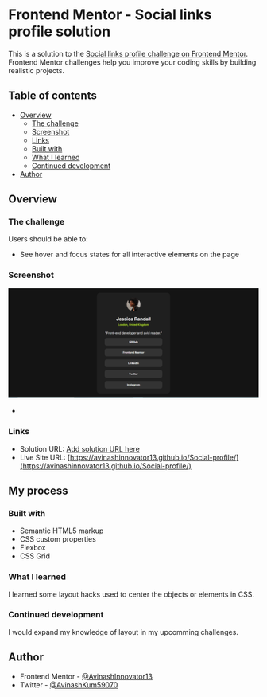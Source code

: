 # Frontend Mentor - Social links profile solution

This is a solution to the [Social links profile challenge on Frontend Mentor](https://www.frontendmentor.io/solutions/css-flexbox-JOWsemVvBU). Frontend Mentor challenges help you improve your coding skills by building realistic projects. 

## Table of contents

- [Overview](#overview)
  - [The challenge](#the-challenge)
  - [Screenshot](#screenshot)
  - [Links](#links)
  - [Built with](#built-with)
  - [What I learned](#what-i-learned)
  - [Continued development](#continued-development)
- [Author](#author)


## Overview

### The challenge

Users should be able to:

- See hover and focus states for all interactive elements on the page

### Screenshot

![Design preview](preview.png)

*

### Links

- Solution URL: [Add solution URL here](https://your-solution-url.com)
- Live Site URL: [https://avinashinnovator13.github.io/Social-profile/](https://avinashinnovator13.github.io/Social-profile/)

## My process

### Built with

- Semantic HTML5 markup
- CSS custom properties
- Flexbox
- CSS Grid

### What I learned

I learned some layout hacks used to center the objects or elements in CSS.
### Continued development

I would expand my knowledge of layout in my upcomming challenges.


## Author

- Frontend Mentor - [@AvinashInnovator13](https://www.frontendmentor.io/profile/AvinashInnovator13)
- Twitter - [@AvinashKum59070](https://x.com/AvinashKum59070)


